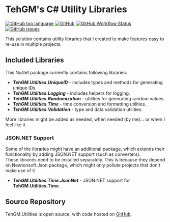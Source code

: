 # TehGM's C# Utility Libraries
[![GitHub top language](https://img.shields.io/github/languages/top/TehGM/TehGM.Utilities)](https://github.com/TehGM/TehGM.Utilities) [![GitHub](https://img.shields.io/github/license/TehGM/TehGM.Utilities)](LICENSE) [![GitHub Workflow Status](https://img.shields.io/github/workflow/status/TehGM/TehGM.Utilities/.NET%20Build)](https://github.com/TehGM/TehGM.Utilities/actions) [![GitHub issues](https://img.shields.io/github/issues/TehGM/TehGM.Utilities)](https://github.com/TehGM/TehGM.Utilities/issues)

This solution contains utility libraries that I created to make features easy to re-use in multiple projects.

## Included Libraries
This NuGet package currently contains following libraries:

- ***TehGM.Utilities.UniqueID*** - includes types and methods for generating unique IDs.
- ***TehGM.Utilities.Logging*** - includes helpers for logging.
- ***TehGM.Utilities.Randomization*** - utilities for generating random values.
- ***TehGM.Utilities.Time*** - time conversion and formatting utilities.
- ***TehGM.Utilities.Validation*** - type and data validation utilities.

More libraries might be added as needed, when needed (by me)... or when I feel like it.

### JSON.NET Support
Some of the libraries might have an additional package, which extends their functionality by adding JSON.NET support (such as converters).  
These libraries need to be installed separately. This is because they depend on Newtonsoft.Json package, which might only pollute projects that don't make use of it

- ***TehGM.Utilities.Time.JsonNet*** - JSON.NET support for **TehGM.Utilities.Time**.

## Source Repository
TehGM.Utilities is open source, with code hosted on [GitHub](https://github.com/TehGM/TehGM.Utilities).